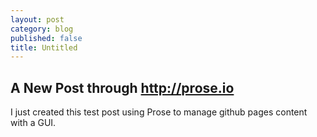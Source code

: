 ```yaml
---
layout: post
category: blog
published: false
title: Untitled
---
```


## A New Post through http://prose.io

I just created this test post using Prose to manage github pages content with a GUI.